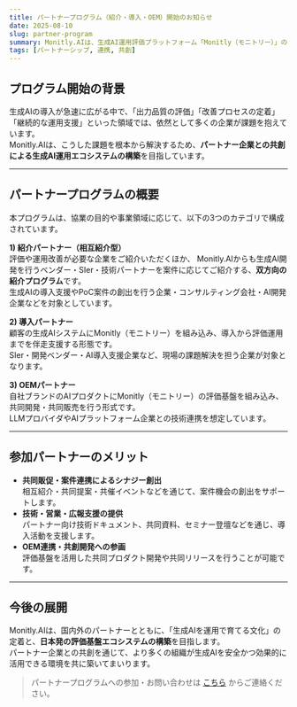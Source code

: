 ```yaml
---
title: パートナープログラム（紹介・導入・OEM）開始のお知らせ
date: 2025-08-10
slug: partner-program
summary: Monitly.AIは、生成AI運用評価プラットフォーム「Monitly（モニトリー）」の事業拡大に向けて、紹介・導入・OEMの各形態によるパートナープログラムを正式に開始しました。相互紹介を含む協業体制を通じて、企業の生成AI活用と評価基盤構築を共に推進してまいります。
tags: [パートナーシップ, 連携, 共創]
---
```


## プログラム開始の背景
生成AIの導入が急速に広がる中で、「出力品質の評価」「改善プロセスの定着」「継続的な運用支援」といった領域では、依然として多くの企業が課題を抱えています。  
Monitly.AIは、こうした課題を根本から解決するため、**パートナー企業との共創による生成AI運用エコシステムの構築**を目指しています。

---

## パートナープログラムの概要
本プログラムは、協業の目的や事業領域に応じて、以下の3つのカテゴリで構成されています。

**1) 紹介パートナー（相互紹介型）**  
評価や運用改善が必要な企業をご紹介いただくほか、  Monitly.AIからも生成AI開発を行うベンダー・SIer・技術パートナーを案件に応じてご紹介する、**双方向の紹介プログラム**です。  
生成AIの導入支援やPoC案件の創出を行う企業・コンサルティング会社・AI開発企業などを対象としています。

**2) 導入パートナー**  
顧客の生成AIシステムにMonitly（モニトリー）を組み込み、導入から評価運用までを伴走支援する形態です。  
SIer・開発ベンダー・AI導入支援企業など、現場の課題解決を担う企業が対象となります。

**3) OEMパートナー**  
自社ブランドのAIプロダクトにMonitly（モニトリー）の評価基盤を組み込み、共同開発・共同販売を行う形式です。  
LLMプロバイダやAIプラットフォーム企業との技術連携を想定しています。

---

## 参加パートナーのメリット
- **共同販促・案件連携によるシナジー創出**  
  相互紹介・共同提案・共催イベントなどを通じて、案件機会の創出をサポートします。  
- **技術・営業・広報支援の提供**  
  パートナー向け技術ドキュメント、共同資料、セミナー登壇などを通じ、導入活動を支援します。  
- **OEM連携・共創開発への参画**  
  評価基盤を活用した共同プロダクト開発や共同リリースを行うことが可能です。

---

## 今後の展開
Monitly.AIは、国内外のパートナーとともに、「生成AIを運用で育てる文化」の定着と、**日本発の評価基盤エコシステムの構築**を目指します。  
パートナー企業との共創を通じて、より多くの組織が生成AIを安全かつ効果的に活用できる環境を共に築いてまいります。

> パートナープログラムへの参加・お問い合わせは [こちら](/contact) からご連絡ください。

